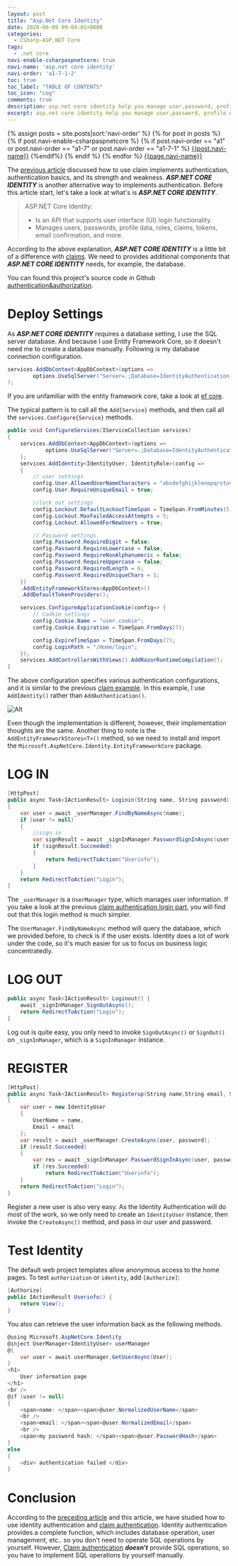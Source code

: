 ```yaml
---
layout: post
title: "Asp.Net Core Identity"
date: 2020-06-09 09:04:01+0800
categories:
  - CSharp-ASP.NET Core
tags:
  - .net core
navi-enable-csharpaspnetcore: true
navi-name: 'asp.net core identity'
navi-order: 'a1-7-1-2'
toc: true
toc_label: "TABLE OF CONTENTS"
toc_icon: "cog"
comments: true
description: asp.net core identity help you manage user,password, profile data,roles, claims,email confirmation etc...
excerpt: asp.net core identity help you manage user,password, profile data,roles, claims,email confirmation etc...
---
```

<!--navigation bar-->
<div class='navi-link-container'>
  {% assign posts = site.posts|sort:'navi-order' %}
  {% for post in posts %}
    {% if post.navi-enable-csharpaspnetcore %}
        {% if post.navi-order == "a1" or 
              post.navi-order == "a1-7" or 
              post.navi-order == "a1-7-1" %}
            <a href="{{ site.baseurl }}{{ post.url }}" class='navi-link'>{{post.navi-name}}</a>
        {%endif%}
    {% endif %}
  {% endfor %}
<a class='navi-link' href="">{{page.navi-name}}</a>
</div>

<!--navigation bar-->
The [previous article][1] discussed how to use claim implements authentication, authentication basics, and its strength and weakness. ***ASP.NET CORE IDENTITY*** is another alternative way to implements authentication. Before this article start, let's take a look at what's is ***ASP.NET CORE IDENTITY***.

>ASP.NET Core Identity:
>
>   * Is an API that supports user interface (UI) login functionality.
>   * Manages users, passwords, profile data, roles, claims, tokens, email confirmation, and more.

According to the above explanation, ***ASP.NET CORE IDENTITY*** is a little bit of a difference with [claims][1]. We need to provides additional components that ***ASP.NET CORE IDENTITY*** needs, for example, the database. 

You can found this project's source code in Github [authentication&authorization][2].

# Deploy Settings
As ***ASP.NET CORE IDENTITY*** requires a database setting, I use the SQL server database. And because I use Entity Framework Core, so it doesn't need me to create a database manually. Following is my database connection configuration.
```c#
services.AddDbContext<AppDbContext>(options =>
        options.UseSqlServer("Server=.;Database=IdentityAuthentication;Trusted_Connection=True;")
);
```
If you are unfamiliar with the entity framework core, take a look at [ef core][3].

The typical pattern is to call all the `Add{Service}` methods, and then call all the `services.Configure{Service}` methods.
```c#
public void ConfigureServices(IServiceCollection services)
{
    services.AddDbContext<AppDbContext>(options =>
            options.UseSqlServer("Server=.;Database=IdentityAuthentication;Trusted_Connection=True;")
    );
    services.AddIdentity<IdentityUser, IdentityRole>(config =>
    {
        // user settings
        config.User.AllowedUserNameCharacters = "abcdefghijklmnopqrstuvwxyzABCDEFGHIJKLMNOPQRSTUVWXYZ0123456789-._@+ ";
        config.User.RequireUniqueEmail = true;

        //lock out settings
        config.Lockout.DefaultLockoutTimeSpan = TimeSpan.FromMinutes(5);
        config.Lockout.MaxFailedAccessAttempts = 5;
        config.Lockout.AllowedForNewUsers = true;

        // Password settings.
        config.Password.RequireDigit = false;
        config.Password.RequireLowercase = false;
        config.Password.RequireNonAlphanumeric = false;
        config.Password.RequireUppercase = false;
        config.Password.RequiredLength = 6;
        config.Password.RequiredUniqueChars = 1;
    })
    .AddEntityFrameworkStores<AppDbContext>()
    .AddDefaultTokenProviders();

    services.ConfigureApplicationCookie(config=> {
        // Cookie settings
        config.Cookie.Name = "user.cookie";
        config.Cookie.Expiration = TimeSpan.FromDays(7);

        config.ExpireTimeSpan = TimeSpan.FromDays(7);
        config.LoginPath = "/Home/login";
    });
    services.AddControllersWithViews().AddRazorRuntimeCompilation();
}
```
The above configuration specifies various authentication configurations, and it is similar to the previous [claim example][4]. In this example, I use `AddIdentity()` rather than `AddAuthentication()`.

![Alt][5]

Even though the implementation is different, however, their implementation thoughts are the same. Another thing to note is the `AddEntityFrameworkStores<T>()` method, so we need to install and import the `Microsoft.AspNetCore.Identity.EntityFrameworkCore` package.


# LOG IN
```c#
[HttpPost]
public async Task<IActionResult> Loginin(String name, String password)
{
    var user = await _userManager.FindByNameAsync(name);
    if (user != null)
    {
        //sign in
        var signResult = await _signInManager.PasswordSignInAsync(user, password, false, false);
        if (signResult.Succeeded)
        {
            return RedirectToAction("Userinfo");
        }
    }
    return RedirectToAction("Login");
}
```
The `_userManager` is a `UserManager` type, which manages user information. If you take a look at the previous [claim authentication login part][6], you will find out that this login method is much simpler.

The `UserManager.FindByNameAsync` method will query the database, which we provided before, to check is if the user exists. Identity does a lot of work under the code, so it's much easier for us to focus on business logic concentratedly.

# LOG OUT
```c#
public async Task<IActionResult> Loginout() {
    await _signInManager.SignOutAsync();
    return RedirectToAction("Login");
}
```
Log out is quite easy, you only need to invoke `SignOutAsync()` or `SignOut()` on `_signInManager`, which is a `SignInManager` instance.
# REGISTER
```c#
[HttpPost]
public async Task<IActionResult> Registerup(String name,String email, String password)
{
    var user = new IdentityUser
    {
        UserName = name,
        Email = email
    };
    var result = await _userManager.CreateAsync(user, password);
    if (result.Succeeded)
    {
        var res = await _signInManager.PasswordSignInAsync(user, password, false, false);
        if (res.Succeeded)
            return RedirectToAction("Userinfo");
    }
    return RedirectToAction("Login");
}
```
Register a new user is also very easy. As the Identity Authentication will do most of the work, so we only need to create an `IdentityUser` instance, then invoke the `CreateAsync()` method, and pass in our user and password.

# Test Identity
The default web project templates allow anonymous access to the home pages. To test `authorization` or `identity`, add `[Authorize]`:
```c#
[Authorize]
public IActionResult Userinfo() {
    return View();
}
```
You also can retrieve the user information back as the following methods.
```cs
@using Microsoft.AspNetCore.Identity
@inject UserManager<IdentityUser> userManager
@{
    var user = await userManager.GetUserAsync(User);
}
<h1>
    User information page
</h1>
<br />
@if (user != null)
{
    <span>name: </span><span>@user.NormalizedUserName</span>
    <br />
    <span>email: </span><span>@user.NormalizedEmail</span>
    <br />
    <span>my password hash: </span><span>@user.PasswordHash</span>
}
else
{
    <div> authentication failed </div>
}
```

# Conclusion
According to the [preceding article][1] and this article, we have studied how to use identity authentication and [claim authentication][1]. Identity authentication provides a complete function, which includes database operation, user management, etc.. so you don't need to operate SQL operations by yourself. However, [Claim authentication][1] ***doesn't*** provide SQL operations, so you have to implement SQL operations by yourself manually.


[1]: https://voltwu.github.io/blog/csharp-asp.net%20core/2020/06/08/authentication-and-authorization-basics/
[2]: https://github.com/voltwu/C-Sharp-Web-Net-Core-authentication-and-authorization
[3]: https://voltwu.github.io/blog/csharp-ef/2020/02/28/Entitiy-Framework-Tutorial/
[4]: https://voltwu.github.io/blog/csharp-asp.net%20core/2020/06/08/authentication-and-authorization-basics/#deploy-authentication-settings
[5]: /public/img/2020-06-09-aspnetcore-identity-a.png
[6]: https://voltwu.github.io/blog/csharp-asp.net%20core/2020/06/08/authentication-and-authorization-basics/#log-in